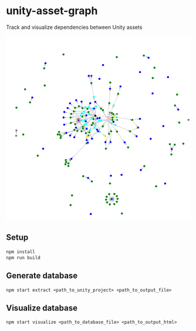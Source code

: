 unity-asset-graph
==================

Track and visualize dependencies between Unity assets

![demo.svg](demo.svg)

Setup
------

```
npm install
npm run build
```

Generate database
------------------

```
npm start extract <path_to_unity_project> <path_to_output_file>
```

Visualize database
-------------------

```
npm start visualize <path_to_database_file> <path_to_output_html>
```
